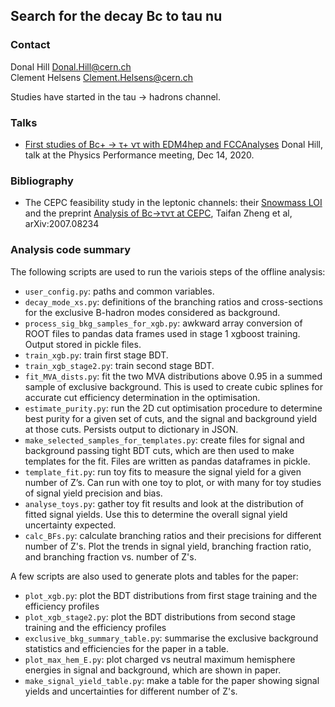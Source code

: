 ## Search for the decay Bc to tau nu

### Contact

Donal Hill <Donal.Hill@cern.ch>  
Clement Helsens  <Clement.Helsens@cern.ch>


Studies have started in the tau -> hadrons channel.


### Talks

- [First studies of Bc+ → τ+ ντ with EDM4hep and FCCAnalyses](https://indico.cern.ch/event/982690/contributions/4149358/attachments/2162425/3648879/Bc2TauNu_FCC_ee_PP_meeting_14_12_20.pdf) Donal Hill, talk at the Physics Performance meeting, Dec 14, 2020. 


### Bibliography

- The CEPC feasibility study in the leptonic  channels: their [Snowmass LOI](https://indico.ihep.ac.cn/event/12410/session/1/contribution/17/material/slides/0.pdf) and the preprint [Analysis of Bc→τντ at CEPC](https://arxiv.org/abs/2007.08234), Taifan Zheng et al, arXiv:2007.08234

### Analysis code summary

The following scripts are used to run the variois steps of the offline analysis:
- `user_config.py`: paths and common variables.
- `decay_mode_xs.py`: definitions of the branching ratios and cross-sections for the exclusive B-hadron modes considered as background.
- `process_sig_bkg_samples_for_xgb.py`: awkward array conversion of ROOT files to pandas data frames used in stage 1 xgboost training. Output stored in pickle files.
- `train_xgb.py`: train first stage BDT.
- `train_xgb_stage2.py`: train second stage BDT.
- `fit_MVA_dists.py`: fit the two MVA distributions above 0.95 in a summed sample of exclusive background. This is used to create cubic splines for accurate cut efficiency determination in the optimisation.
- `estimate_purity.py`: run the 2D cut optimisation procedure to determine best purity for a given set of cuts, and the signal and background yield at those cuts. Persists output to dictionary in JSON.
- `make_selected_samples_for_templates.py`: create files for signal and background passing tight BDT cuts, which are then used to make templates for the fit. Files are written as pandas dataframes in pickle.
- `template_fit.py`: run toy fits to measure the signal yield for a given number of Z’s. Can run with one toy to plot, or with many for toy studies of signal yield precision and bias.
- `analyse_toys.py`: gather toy fit results and look at the distribution of fitted signal yields. Use this to determine the overall signal yield uncertainty expected.
- `calc_BFs.py`: calculate branching ratios and their precisions for different number of Z's. Plot the trends in signal yield, branching fraction ratio, and branching fraction vs. number of Z's.

A few scripts are also used to generate plots and tables for the paper:
- `plot_xgb.py`: plot the BDT distributions from first stage training and the efficiency profiles
- `plot_xgb_stage2.py`: plot the BDT distributions from second stage training and the efficiency profiles
- `exclusive_bkg_summary_table.py`: summarise the exclusive background statistics and efficiencies for the paper in a table.
- `plot_max_hem_E.py`: plot charged vs neutral maximum hemisphere energies in signal and background, which are shown in paper.
- `make_signal_yield_table.py`: make a table for the paper showing signal yields and uncertainties for different number of Z's.
